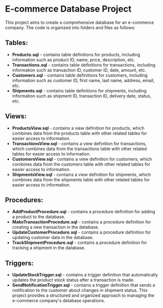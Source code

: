 # E-commerce Database Project
This project aims to create a comprehensive database for an e-commerce company. The code is organized into folders and files as follows:
## Tables:
- **Products.sql** - contains table definitions for products, including information such as product ID, name, price, description, etc.
- **Transactions.sql** - contains table definitions for transactions, including information such as transaction ID, customer ID, date, amount, etc.
- **Customers.sql** - contains table definitions for customers, including information such as customer ID, first name, last name, address, email, etc.
- **Shipments.sql** - contains table definitions for shipments, including information such as shipment ID, transaction ID, delivery date, status, etc.
## Views:
- **ProductsView.sql** - contains a view definition for products, which combines data from the products table with other related tables for easier access to information.
- **TransactionsView.sql** - contains a view definition for transactions, which combines data from the transactions table with other related tables for easier access to information.
- **CustomersView.sql** - contains a view definition for customers, which combines data from the customers table with other related tables for easier access to information.
- **ShipmentsView.sql** - contains a view definition for shipments, which combines data from the shipments table with other related tables for easier access to information.
## Procedures:
- **AddProductProcedure.sql** - contains a procedure definition for adding a product to the database.
- **MakeTransactionProcedure.sql** - contains a procedure definition for creating a new transaction in the database.
- **UpdateCustomerProcedure.sql** - contains a procedure definition for updating customer data in the database.
- **TrackShipmentProcedure.sql** - contains a procedure definition for tracking a shipment in the database.
## Triggers:
- **UpdateStockTrigger.sql** - contains a trigger definition that automatically updates the product stock status after a transaction is made.
- **SendNotificationTrigger.sql** - contains a trigger definition that sends a notification to the customer about changes in shipment status.
This project provides a structured and organized approach to managing the e-commerce company's database operations.
